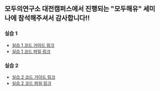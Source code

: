 ## 모두의연구소 대전캠퍼스에서 진행되는 "모두해유" 세미나에 참석해주셔서 감사합니다!!


### 실습 1
- [실습 1 코드 가이드 링크](https://cobalt-clock-cf4.notion.site/1-316cddb045e1499e85b6e318d7e53016?pvs=4)
- [실습 1 코드 파일 링크](modulabs.ipynb)

### 실습 2
- [실습 2 코드 가이드 링크](https://cobalt-clock-cf4.notion.site/2-d7701792858d4f029a257d80fbadc588?pvs=4)
- [실습 2 코드 파일 링크](Chatbot.py)
